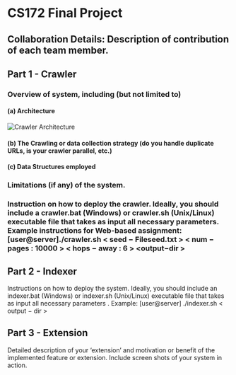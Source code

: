 # CS172 Final Project
## Collaboration Details: Description of contribution of each team member.

## Part 1 - Crawler
### Overview of system, including (but not limited to)
#### (a) Architecture
![Crawler Architecture](/BasketballCrawler/blob/main/CrawlerArchitecture.jpg)
#### (b) The Crawling or data collection strategy (do you handle duplicate URLs, is your crawler parallel, etc.)
#### (c) Data Structures employed
### Limitations (if any) of the system.
### Instruction on how to deploy the crawler. Ideally, you should include a crawler.bat (Windows) or crawler.sh (Unix/Linux) executable file that takes as input all necessary parameters. Example instructions for Web-based assignment: [user@server]./crawler.sh < seed − Fileseed.txt > < num − pages : 10000 > < hops − away : 6 > <output−dir >

## Part 2 - Indexer
Instructions on how to deploy the system. Ideally, you should include an indexer.bat (Windows) or indexer.sh (Unix/Linux) executable file that takes as input all necessary parameters .  Example: [user@server] ./indexer.sh < output − dir >
## Part 3 - Extension
Detailed description of your ‘extension’ and motivation or benefit of the implemented feature or extension. Include screen shots of your system in action.

